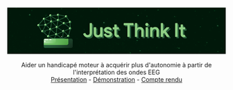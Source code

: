 
<p align="center">
  <a href="https://quentinptt.github.io/tipe/">
    <img src="https://raw.githubusercontent.com/QuentinPTT/Just-Think-It/main/img/banner_jti.png" alt="Logo">
  </a>
  <p align="center">
    Aider un handicapé moteur à acquérir plus d'autonomie à partir de l'interprétation des ondes EEG
    <br />
    <a href="https://quentinptt.github.io/tipe/Explication_KNN.pdf">Présentation</a>
    -
    <a href="">Démonstration</a>
    -
    <a href="">Compte rendu</a>
  </p>
</p>
